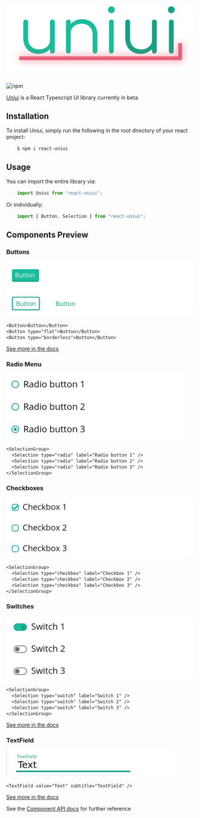 # [![Uniui](./img/uniui.svg?sanitize=true)](http://uniui.moynihan.io)
![npm](https://img.shields.io/npm/v/react-uniui?style=flat-square)

[Uniui](http://uniui.moynihan.io) is a React Typescript UI library currently in beta.

## Installation

To install Uniui, simply run the following in the root directory of your react project:

```
    $ npm i react-uniui
```

## Usage

You can import the entire library via:

```ts
    import Uniui from "react-uniui";
```


Or individually:

```ts
    import { Button, Selection } from "react-uniui";
```

## Components Preview
### Buttons
![button](img/button.png)
```tsx
<Button>Button</Button>
<Button type="flat">Button</Button>
<Button type="borderless">Button</Button>
```
[See more in the docs](http://uniui.moynihan.io/components/button)

### Radio Menu
![button](img/radio.png)
```tsx
<SelectionGroup>
  <Selection type="radio" label="Radio button 1" />
  <Selection type="radio" label="Radio button 2" />
  <Selection type="radio" label="Radio button 3" />
</SelectionGroup>
```
### Checkboxes
![button](img/checkbox.png)
```tsx
<SelectionGroup>
  <Selection type="checkbox" label="Checkbox 1" />
  <Selection type="checkbox" label="Checkbox 2" />
  <Selection type="checkbox" label="Checkbox 3" />
</SelectionGroup>
```

### Switches
![button](img/switch.png)
```tsx
<SelectionGroup>
  <Selection type="switch" label="Switch 1" />
  <Selection type="switch" label="Switch 2" />
  <Selection type="switch" label="Switch 3" />
</SelectionGroup>
```

[See more in the docs](http://uniui.moynihan.io/components/selection)

### TextField
![button](img/text.png)
```tsx
<TextField value="Text" subtitle="TextField" />
```
[See more in the docs](http://uniui.moynihan.io/components/textfield)

See the [Component API docs](http://uniui.moynihan.io) for further reference
